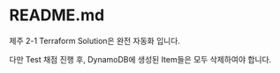 # README.md

제주 2-1 Terraform Solution은 완전 자동화 입니다.

다만 Test 채점 진행 후, DynamoDB에 생성된 Item들은 모두 삭제하여야 합니다.
